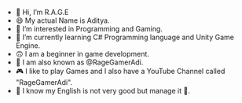 - 👋 Hi, I’m R.A.G.E
- 😄 My actual Name is Aditya.
- 👀 I’m interested in Programming and Gaming.
- 🌱 I’m currently learning C# Programming language and Unity Game Engine.
- 🙃 I am a beginner in game development.
- 🤗 I am also known as @RageGamerAdi.
- 🎮 I like to play Games and I also have a YouTube Channel called "RageGamerAdi".
- 🤫 I know my English is not very good but manage it 🤣.
<!---
RageGamerAdi/RageGamerAdi is a ✨ special ✨ repository because its `README.md` (this file) appears on your GitHub profile.
You can click the Preview link to take a look at your changes.
--->
